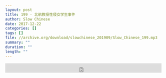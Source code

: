 ```yaml
---
layout: post
title: 199 - 北航教授性侵女学生事件
author: Slow Chinese
date: 2017-12-22
categories: []
tags: []
file: //archive.org/download/slowchinese_201909/Slow_Chinese_199.mp3
summary: ""
duration: ""
length: ""
---
```


<iframe src="https://archive.org/embed/slowchinese_201909/Slow_Chinese_199.mp3" width="500" height="30" frameborder="0" webkitallowfullscreen="true" mozallowfullscreen="true" allowfullscreen></iframe>
